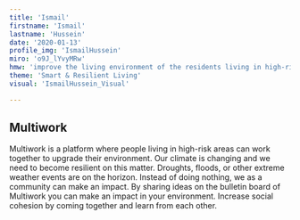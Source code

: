 ```yaml
---
title: 'Ismail'
firstname: 'Ismail'
lastname: 'Hussein'
date: '2020-01-13'
profile_img: 'IsmailHussein'
miro: 'o9J_lYvyMRw'
hmw: 'improve the living environment of the residents living in high-risk areas affected by extreme weather events?'
theme: 'Smart & Resilient Living'
visual: 'IsmailHussein_Visual'

---
```


## Multiwork

Multiwork is a platform where people living in high-risk areas can work together to upgrade their environment. Our climate is changing and we need to become resilient on this matter. Droughts, floods, or other extreme weather events are on the horizon. Instead of doing nothing, we as a community can make an impact. By sharing ideas on the bulletin board of Multiwork you can make an impact in your environment. Increase social cohesion by coming together and learn from each other. 

